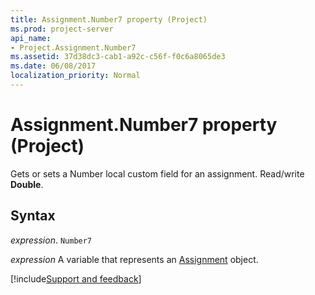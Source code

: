 ```yaml
---
title: Assignment.Number7 property (Project)
ms.prod: project-server
api_name:
- Project.Assignment.Number7
ms.assetid: 37d38dc3-cab1-a92c-c56f-f0c6a8065de3
ms.date: 06/08/2017
localization_priority: Normal
---
```



# Assignment.Number7 property (Project)

Gets or sets a Number local custom field for an assignment. Read/write  **Double**.


## Syntax

_expression_. `Number7`

_expression_ A variable that represents an [Assignment](./Project.Assignment.md) object.

[!include[Support and feedback](~/includes/feedback-boilerplate.md)]